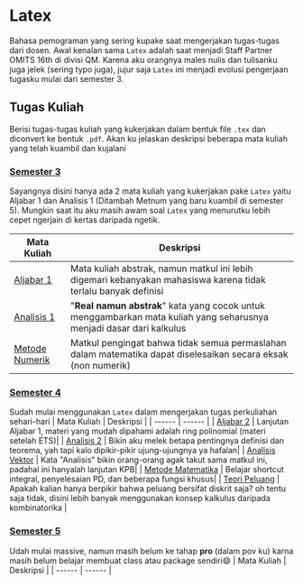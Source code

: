 # Latex
Bahasa pemograman yang sering kupake saat mengerjakan tugas-tugas dari dosen. Awal kenalan sama `Latex` adalah saat menjadi Staff Partner OMITS 16th di divisi QM. Karena aku orangnya males nulis dan tulisanku juga jelek (sering typo juga), jujur saja `Latex` ini menjadi evolusi pengerjaan tugasku mulai dari semester 3.

## Tugas Kuliah
Berisi tugas-tugas kuliah yang kukerjakan dalam bentuk file `.tex` dan diconvert ke bentuk `.pdf`. Akan ku jelaskan deskripsi beberapa mata kuliah yang telah kuambil dan kujalani

### [Semester 3](https://github.com/TetewHeroez/Tugas-Kuliah/tree/main/Semester%203)
Sayangnya disini hanya ada 2 mata kuliah yang kukerjakan pake `Latex` yaitu Aljabar 1 dan Analisis 1 (Ditambah Metnum yang baru kuambil di semester 5). Mungkin saat itu aku masih awam soal `Latex` yang menurutku lebih cepet ngerjain di kertas daripada ngetik.

| Mata Kuliah | Deskripsi |
| ------ | ------ |
| [Aljabar 1](https://github.com/TetewHeroez/Tugas-Kuliah/tree/main/Semester%203/Aljabar%20I) | Mata kuliah abstrak, namun matkul ini lebih digemari kebanyakan mahasiswa karena tidak terlalu banyak definisi|
| [Analisis 1](https://github.com/TetewHeroez/Tugas-Kuliah/tree/main/Semester%203/Analisis%20I) | "**Real namun abstrak**" kata yang cocok untuk menggambarkan mata kuliah yang seharusnya menjadi dasar dari kalkulus|
| [Metode Numerik](https://github.com/TetewHeroez/Tugas-Kuliah/tree/main/Semester%203/Metode%20Numerik) | Matkul pengingat bahwa tidak semua permaslahan dalam matematika dapat diselesaikan secara eksak (non numerik) |

### [Semester 4](https://github.com/TetewHeroez/Tugas-Kuliah/tree/main/Semester%204)
Sudah mulai menggunakan `Latex` dalam mengerjakan tugas perkuliahan sehari-hari
| Mata Kuliah | Deskripsi |
| ------ | ------ |
| [Aljabar 2](https://github.com/TetewHeroez/Tugas-Kuliah/tree/main/Semester%204/Aljabar%20II) | Lanjutan Aljabar 1, materi yang mudah dipahami adalah ring polinomial (materi setelah ETS)|
| [Analisis 2](https://github.com/TetewHeroez/Tugas-Kuliah/tree/main/Semester%204/Analisis%20II) | Bikin aku melek betapa pentingnya definisi dan teorema, yah tapi kalo dipikir-pikir ujung-ujungnya ya hafalan|
| [Analisis Vektor](https://github.com/TetewHeroez/Tugas-Kuliah/tree/main/Semester%204/Analisis%20Vektor) | Kata "Analisis" bikin orang-orang agak takut sama matkul ini, padahal ini hanyalah lanjutan KPB|
| [Metode Matematika](https://github.com/TetewHeroez/Tugas-Kuliah/tree/main/Semester%204/Metode%20Matematika) | Belajar shortcut integral, penyelesaian PD, dan beberapa fungsi khusus|
| [Teori Peluang](https://github.com/TetewHeroez/Tugas-Kuliah/tree/main/Semester%204/Teori%20Peluang) | Apakah kalian hanya berpikir bahwa peluang bersifat diskrit saja? oh tentu saja tidak, disini lebih banyak menggunakan konsep kalkulus daripada kombinatorika |

### [Semester 5](https://github.com/TetewHeroez/Tugas-Kuliah/tree/main/Semester%205)
Udah mulai massive, namun masih belum ke tahap **pro** (dalam pov ku) karna masih belum belajar membuat class atau package sendiri😄
| Mata Kuliah | Deskripsi |
| ------ | ------ |

